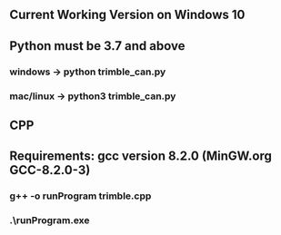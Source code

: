 ## Current Working Version on Windows 10
## Python must be 3.7 and above
### windows -> python trimble_can.py
### mac/linux -> python3 trimble_can.py 

## CPP
## Requirements: gcc version 8.2.0 (MinGW.org GCC-8.2.0-3)
### g++ -o runProgram trimble.cpp
### .\runProgram.exe

